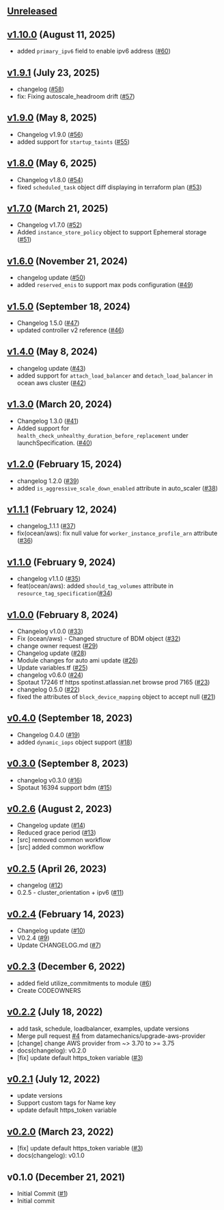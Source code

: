 <a name="unreleased"></a>
## [Unreleased]

  
  
<a name="v1.10.0"></a>
## [v1.10.0] (August 11, 2025)

  - added `primary_ipv6` field to enable ipv6 address ([#60](https://github.com/spotinst/terraform-spotinst-ocean-aws-k8s/issues/60))
  
  
<a name="v1.9.1"></a>
## [v1.9.1] (July 23, 2025)

  - changelog ([#58](https://github.com/spotinst/terraform-spotinst-ocean-aws-k8s/issues/58))
  - fix: Fixing autoscale_headroom drift ([#57](https://github.com/spotinst/terraform-spotinst-ocean-aws-k8s/issues/57))
  
  
<a name="v1.9.0"></a>
## [v1.9.0] (May 8, 2025)

  - Changelog v1.9.0 ([#56](https://github.com/spotinst/terraform-spotinst-ocean-aws-k8s/issues/56))
  - added support for `startup_taints` ([#55](https://github.com/spotinst/terraform-spotinst-ocean-aws-k8s/issues/55))
  
  
<a name="v1.8.0"></a>
## [v1.8.0] (May 6, 2025)

  - Changelog v1.8.0 ([#54](https://github.com/spotinst/terraform-spotinst-ocean-aws-k8s/issues/54))
  - fixed `scheduled_task` object diff displaying in terraform plan ([#53](https://github.com/spotinst/terraform-spotinst-ocean-aws-k8s/issues/53))
  
  
<a name="v1.7.0"></a>
## [v1.7.0] (March 21, 2025)

  - Changelog v1.7.0 ([#52](https://github.com/spotinst/terraform-spotinst-ocean-aws-k8s/issues/52))
  - Added `instance_store_policy` object to support Ephemeral storage ([#51](https://github.com/spotinst/terraform-spotinst-ocean-aws-k8s/issues/51))
  
  
<a name="v1.6.0"></a>
## [v1.6.0] (November 21, 2024)

  - changelog update ([#50](https://github.com/spotinst/terraform-spotinst-ocean-aws-k8s/issues/50))
  - added `reserved_enis` to support max pods configuration ([#49](https://github.com/spotinst/terraform-spotinst-ocean-aws-k8s/issues/49))
  
  
<a name="v1.5.0"></a>
## [v1.5.0] (September 18, 2024)

  - Changelog 1.5.0 ([#47](https://github.com/spotinst/terraform-spotinst-ocean-aws-k8s/issues/47))
  - updated controller v2 reference ([#46](https://github.com/spotinst/terraform-spotinst-ocean-aws-k8s/issues/46))
  
  
<a name="v1.4.0"></a>
## [v1.4.0] (May 8, 2024)

  - changelog update ([#43](https://github.com/spotinst/terraform-spotinst-ocean-aws-k8s/issues/43))
  - added support for `attach_load_balancer` and `detach_load_balancer` in ocean aws cluster ([#42](https://github.com/spotinst/terraform-spotinst-ocean-aws-k8s/issues/42))
  
  
<a name="v1.3.0"></a>
## [v1.3.0] (March 20, 2024)

  - Changelog 1.3.0 ([#41](https://github.com/spotinst/terraform-spotinst-ocean-aws-k8s/issues/41))
  - Added support for `health_check_unhealthy_duration_before_replacement` under launchSpecification. ([#40](https://github.com/spotinst/terraform-spotinst-ocean-aws-k8s/issues/40))
  
  
<a name="v1.2.0"></a>
## [v1.2.0] (February 15, 2024)

  - changelog 1.2.0 ([#39](https://github.com/spotinst/terraform-spotinst-ocean-aws-k8s/issues/39))
  - added `is_aggressive_scale_down_enabled` attribute in auto_scaler ([#38](https://github.com/spotinst/terraform-spotinst-ocean-aws-k8s/issues/38))
  
  
<a name="v1.1.1"></a>
## [v1.1.1] (February 12, 2024)

  - changelog_1.1.1 ([#37](https://github.com/spotinst/terraform-spotinst-ocean-aws-k8s/issues/37))
  - fix(ocean/aws): fix null value for `worker_instance_profile_arn` attribute ([#36](https://github.com/spotinst/terraform-spotinst-ocean-aws-k8s/issues/36))
  
  
<a name="v1.1.0"></a>
## [v1.1.0] (February 9, 2024)

  - changelog v1.1.0 ([#35](https://github.com/spotinst/terraform-spotinst-ocean-aws-k8s/issues/35))
  - feat(ocean/aws): added `should_tag_volumes` attribute in `resource_tag_specification`([#34](https://github.com/spotinst/terraform-spotinst-ocean-aws-k8s/issues/34))
  
  
<a name="v1.0.0"></a>
## [v1.0.0] (February 8, 2024)

  - Changelog v1.0.0 ([#33](https://github.com/spotinst/terraform-spotinst-ocean-aws-k8s/issues/33))
  - Fix (ocean/aws) - Changed structure of BDM object ([#32](https://github.com/spotinst/terraform-spotinst-ocean-aws-k8s/issues/32))
  - change owner request ([#29](https://github.com/spotinst/terraform-spotinst-ocean-aws-k8s/issues/29))
  - Changelog update ([#28](https://github.com/spotinst/terraform-spotinst-ocean-aws-k8s/issues/28))
  - Module changes for auto ami update ([#26](https://github.com/spotinst/terraform-spotinst-ocean-aws-k8s/issues/26))
  - Update variables.tf ([#25](https://github.com/spotinst/terraform-spotinst-ocean-aws-k8s/issues/25))
  - changelog v0.6.0 ([#24](https://github.com/spotinst/terraform-spotinst-ocean-aws-k8s/issues/24))
  - Spotaut 17246 tf https spotinst.atlassian.net browse prod 7165 ([#23](https://github.com/spotinst/terraform-spotinst-ocean-aws-k8s/issues/23))
  - changelog 0.5.0 ([#22](https://github.com/spotinst/terraform-spotinst-ocean-aws-k8s/issues/22))
  - fixed the attributes of `block_device_mapping` object to accept null ([#21](https://github.com/spotinst/terraform-spotinst-ocean-aws-k8s/issues/21))
  
  
<a name="v0.4.0"></a>
## [v0.4.0] (September 18, 2023)

  - Changelog 0.4.0 ([#19](https://github.com/spotinst/terraform-spotinst-ocean-aws-k8s/issues/19))
  - added `dynamic_iops` object support ([#18](https://github.com/spotinst/terraform-spotinst-ocean-aws-k8s/issues/18))
  
  
<a name="v0.3.0"></a>
## [v0.3.0] (September 8, 2023)

  - changelog v0.3.0 ([#16](https://github.com/spotinst/terraform-spotinst-ocean-aws-k8s/issues/16))
  - Spotaut 16394 support bdm ([#15](https://github.com/spotinst/terraform-spotinst-ocean-aws-k8s/issues/15))
  
  
<a name="v0.2.6"></a>
## [v0.2.6] (August 2, 2023)

  - Changelog update ([#14](https://github.com/spotinst/terraform-spotinst-ocean-aws-k8s/issues/14))
  - Reduced grace period ([#13](https://github.com/spotinst/terraform-spotinst-ocean-aws-k8s/issues/13))
  - [src] removed common workflow
  - [src] added common workflow
  
  
<a name="v0.2.5"></a>
## [v0.2.5] (April 26, 2023)

  - changelog ([#12](https://github.com/spotinst/terraform-spotinst-ocean-aws-k8s/issues/12))
  - 0.2.5 - cluster_orientation + ipv6 ([#11](https://github.com/spotinst/terraform-spotinst-ocean-aws-k8s/issues/11))
  
  
<a name="v0.2.4"></a>
## [v0.2.4] (February 14, 2023)

  - Changelog update ([#10](https://github.com/spotinst/terraform-spotinst-ocean-aws-k8s/issues/10))
  - V0.2.4 ([#9](https://github.com/spotinst/terraform-spotinst-ocean-aws-k8s/issues/9))
  - Update CHANGELOG.md ([#7](https://github.com/spotinst/terraform-spotinst-ocean-aws-k8s/issues/7))
  
  
<a name="v0.2.3"></a>
## [v0.2.3] (December 6, 2022)

  - added field utilize_commitments to module ([#6](https://github.com/spotinst/terraform-spotinst-ocean-aws-k8s/issues/6))
  - Create CODEOWNERS
  
  
<a name="v0.2.2"></a>
## [v0.2.2] (July 18, 2022)

  - add task, schedule, loadbalancer, examples, update versions
  - Merge pull request [#4](https://github.com/spotinst/terraform-spotinst-ocean-aws-k8s/issues/4) from datamechanics/upgrade-aws-provider
  - [change] change AWS provider from ~> 3.70 to >= 3.75
  - docs(changelog): v0.2.0
  - [fix] update default https_token variable ([#3](https://github.com/spotinst/terraform-spotinst-ocean-aws-k8s/issues/3))
  
  
<a name="v0.2.1"></a>
## [v0.2.1] (July 12, 2022)

  - update versions
  - Support custom tags for Name key
  - update default https_token variable
  
  
<a name="v0.2.0"></a>
## [v0.2.0] (March 23, 2022)

  - [fix] update default https_token variable ([#3](https://github.com/spotinst/terraform-spotinst-ocean-aws-k8s/issues/3))
  - docs(changelog): v0.1.0
  
  
<a name="v0.1.0"></a>
## v0.1.0 (December 21, 2021)

  - Initial Commit ([#1](https://github.com/spotinst/terraform-spotinst-ocean-aws-k8s/issues/1))
  - Initial commit
  
  
[Unreleased]: https://github.com/spotinst/terraform-spotinst-ocean-aws-k8s/compare/v1.10.0...HEAD
[v1.10.0]: https://github.com/spotinst/terraform-spotinst-ocean-aws-k8s/compare/v1.9.1...v1.10.0
[v1.9.1]: https://github.com/spotinst/terraform-spotinst-ocean-aws-k8s/compare/v1.9.0...v1.9.1
[v1.9.0]: https://github.com/spotinst/terraform-spotinst-ocean-aws-k8s/compare/v1.8.0...v1.9.0
[v1.8.0]: https://github.com/spotinst/terraform-spotinst-ocean-aws-k8s/compare/v1.7.0...v1.8.0
[v1.7.0]: https://github.com/spotinst/terraform-spotinst-ocean-aws-k8s/compare/v1.6.0...v1.7.0
[v1.6.0]: https://github.com/spotinst/terraform-spotinst-ocean-aws-k8s/compare/v1.5.0...v1.6.0
[v1.5.0]: https://github.com/spotinst/terraform-spotinst-ocean-aws-k8s/compare/v1.4.0...v1.5.0
[v1.4.0]: https://github.com/spotinst/terraform-spotinst-ocean-aws-k8s/compare/v1.3.0...v1.4.0
[v1.3.0]: https://github.com/spotinst/terraform-spotinst-ocean-aws-k8s/compare/v1.2.0...v1.3.0
[v1.2.0]: https://github.com/spotinst/terraform-spotinst-ocean-aws-k8s/compare/v1.1.1...v1.2.0
[v1.1.1]: https://github.com/spotinst/terraform-spotinst-ocean-aws-k8s/compare/v1.1.0...v1.1.1
[v1.1.0]: https://github.com/spotinst/terraform-spotinst-ocean-aws-k8s/compare/v1.0.0...v1.1.0
[v1.0.0]: https://github.com/spotinst/terraform-spotinst-ocean-aws-k8s/compare/v0.4.0...v1.0.0
[v0.4.0]: https://github.com/spotinst/terraform-spotinst-ocean-aws-k8s/compare/v0.3.0...v0.4.0
[v0.3.0]: https://github.com/spotinst/terraform-spotinst-ocean-aws-k8s/compare/v0.2.6...v0.3.0
[v0.2.6]: https://github.com/spotinst/terraform-spotinst-ocean-aws-k8s/compare/v0.2.5...v0.2.6
[v0.2.5]: https://github.com/spotinst/terraform-spotinst-ocean-aws-k8s/compare/v0.2.4...v0.2.5
[v0.2.4]: https://github.com/spotinst/terraform-spotinst-ocean-aws-k8s/compare/v0.2.3...v0.2.4
[v0.2.3]: https://github.com/spotinst/terraform-spotinst-ocean-aws-k8s/compare/v0.2.2...v0.2.3
[v0.2.2]: https://github.com/spotinst/terraform-spotinst-ocean-aws-k8s/compare/v0.2.1...v0.2.2
[v0.2.1]: https://github.com/spotinst/terraform-spotinst-ocean-aws-k8s/compare/v0.2.0...v0.2.1
[v0.2.0]: https://github.com/spotinst/terraform-spotinst-ocean-aws-k8s/compare/v0.1.0...v0.2.0
